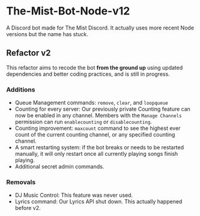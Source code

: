 # The-Mist-Bot-Node-v12
A Discord bot made for The Mist Discord. It actually uses more recent Node versions but the name has stuck.
## Refactor v2
This refactor aims to recode the bot **from the ground up** using updated dependencies and better coding practices, and is still in progress. 
### Additions
- Queue Management commands: `remove`, `clear`, and `loopqueue`
- Counting for every server: Our previously private Counting feature can now be enabled in any channel. 
Members with the `Manage Channels` permission can run `enablecounting` or `disablecounting`.
- Counting improvement: `maxcount` command to see the highest ever count of the current counting channel, or any specified counting channel.
- A smart restarting system: if the bot breaks or needs to be restarted manually, it will only restart once all currently playing songs finish playing.
- Additional secret admin commands.
### Removals
- DJ Music Control: This feature was never used.
- Lyrics command: Our Lyrics API shut down. This actually happened before v2.
